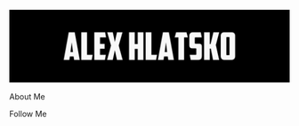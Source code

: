 ![Header](https://github.com/Alex-Hlatsko/Alex-Hlatsko/blob/main/assets/_header.jpg)

About Me

Follow Me